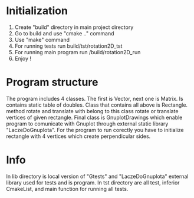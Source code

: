 # Initialization
1. Create "build" directory in main project directory
3. Go to build and use "cmake .." command
4. Use "make" command
5. For running tests run build/tst/rotation2D_tst
7. For running main program run /build/rotation2D_run 
8. Enjoy !

# Program structure
The program includes 4 classes. The first is Vector, next one is Matrix.
Is contains static table of doubles. Class that contains all above is Rectangle. 
method rotate and translate with belong to this class rotate or translate vertices of given rectangle. 
Final class is GnuplotDrawings which enable program to comunicate with Gnuplot through external static
library "LaczeDoGnuplota". For the program to run corectly you have to initialize rectangle with 4 vertices which create perpendicular sides.

# Info
In lib directory is local version of "Gtests" and "LaczeDoGnuplota" external library used for tests and is program.
In tst directory are all test, inferior CmakeList, and main function for running all tests.
